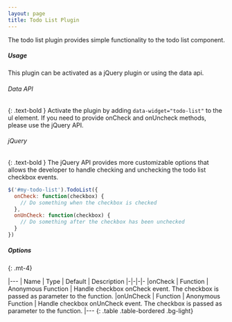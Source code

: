 ```yaml
---
layout: page
title: Todo List Plugin
---
```


The todo list plugin provides simple functionality to the todo list component.

##### Usage

This plugin can be activated as a jQuery plugin or using the data api.

###### Data API

{: .text-bold }
Activate the plugin by adding `data-widget="todo-list"` to the ul element. If you need to provide onCheck and onUncheck
methods, please use the jQuery API.

###### jQuery

{: .text-bold }
The jQuery API provides more customizable options that allows the developer to handle checking and unchecking the todo
list checkbox events.

```js
$('#my-todo-list').TodoList({
  onCheck: function(checkbox) {
    // Do something when the checkbox is checked
  },
  onUnCheck: function(checkbox) {
    // Do something after the checkbox has been unchecked
  }
})
```

##### Options

{: .mt-4}

|---
| Name | Type | Default | Description
|-|-|-|-
|onCheck | Function | Anonymous Function | Handle checkbox onCheck event. The checkbox is passed as parameter to the
function.
|onUnCheck | Function | Anonymous Function | Handle checkbox onUnCheck event. The checkbox is passed as parameter to the
function.
|---
{: .table .table-bordered .bg-light}
